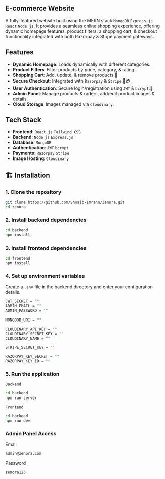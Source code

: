 ## E-commerce Website

A fully-featured website built using the MERN stack `MongoDB` `Express.js` `React` `Node.js`. It provides a seamless online shopping experience, offering dynamic homepage features, product filters, a shopping cart, & checkout functionality integrated with both Razorpay & Stripe payment gateways.

## Features

- **Dynamic Homepage**: Loads dynamically with different categories.
- **Product Filters**: Filter products by price, category, & rating.
- **Shopping Cart**: Add, update, & remove products.🛒
- **Secure Checkout**: Integrated with `Razorpay` & `Stripe`.🔐💳
- **User Authentication**: Secure login/registration using `JWT` & `bcrypt`.🔐
- **Admin Panel**: Manage products & orders, add/edit product images & details.
- **Cloud Storage**: Images managed via `Cloudinary`.

## Tech Stack

- **Frontend**:         `React.js` `Tailwind CSS`
- **Backend**:          `Node.js` `Express.js`
- **Database**:         `MongoDB`
- **Authentication**:   `JWT` `bcrypt`
- **Payments**:         `Razorpay` `Stripe`
- **Image Hosting**:    `Cloudinary`

## 🏗️ Installation

### 1. Clone the repository

```bash
git clone https://github.com/Shoaib-Imrann/Zenora.git
cd zenora
```

### 2. Install backend dependencies

```bash
cd backend
npm install
```

### 3. Install frontend dependencies

```bash
cd frontend
npm install
```

### 4. Set up environment variables

Create a `.env` file in the backend directory and enter your configuration details.

```bash
JWT_SECRET = ""
ADMIN_EMAIL = ""
ADMIN_PASSWORD = ""

MONGODB_URI = ""

CLOUDINARY_API_KEY = ""
CLOUDINARY_SECRET_KEY = ""
CLOUDINARY_NAME = ""

STRIPE_SECRET_KEY = ""

RAZORPAY_KEY_SECRET = ""
RAZORPAY_KEY_ID = ""
```

### 5. Run the application

`Backend`
```bash
cd backend
npm run server
```

`Frontend`
```bash
cd backend
npm run dev
```

### Admin Panel Access

Email
```bash
admin@zenora.com
```
Password
```bash
zenora123
```